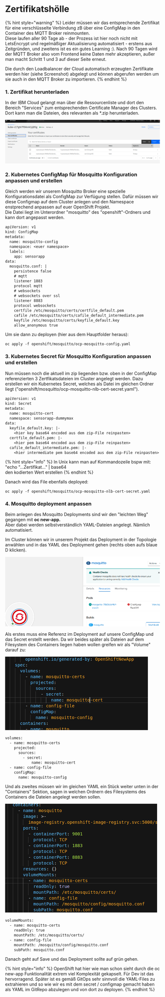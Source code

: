 # Zertifikatshölle

{% hint style="warning" %}
Leider müssen wir das entsprechende Zertifikat für eine verschlüsselte Verbindung zB über eine ConfigMap in den Container des MQTT Broker reinmounten.   
Diese laufen aller 90 Tage ab - der Prozess ist hier noch nicht mit LetsEncrypt und regelmäßiger Aktualisierung automatisiert - erstens aus Zeitgründen, und zweitens ist es ein gutes Learning :\). Nach 90 Tagen wird der MQTT Broker also vom Frontend keine Daten mehr akzeptieren, außer man macht Schritt 1 und 3 auf dieser Seite erneut.

Die durch den Loadbalancer der Cloud automatisch erzeugten Zertifikate werden hier \(siehe Screenshot\) abgelegt und können abgerufen werden um sie auch in den MQTT Broker zu importieren.
{% endhint %}

### 1. Zertifikat herunterladen

In der IBM Cloud gelangt man über die Ressourcenliste und dort den Bereich "Services" zum entsprechenden Certificate Manager des Clusters. Dort kann man die Dateien, des relevanten   als \*.zip herunterladen.

![](../../../../../.gitbook/assets/image%20%2815%29.png)

### 2. Kubernetes ConfigMap für Mosquitto Konfiguration anpassen und erstellen

Gleich werden wir unserem Mosquitto Broker eine spezielle Konfigurationsdatei als ConfigMap zur Verfügung stellen. Dafür müssen wir diese Configmap auf dem Cluster anlegen und den Namespace enstprechend anpassen auf euer OpenShift Projekt.  
Die Datei liegt im Unterordner "mosquitto" des "openshift"-Ordners und kann dort angepasst werden.

```text
apiVersion: v1
kind: ConfigMap
metadata:
  name: mosquitto-config
  namespace: <euer namespace>
  labels:
    app: sensorapp  
data:
  mosquitto.conf: |    
    persistence false
    # mqtt
    listener 1883
    protocol mqtt
    # websockets
    # websockets over ssl
    listener 8883
    protocol websockets
    certfile /etc/mosquitto/certs/certfile_default.pem
    cafile /etc/mosquitto/certs/cafile_default_intermediate.pem
    keyfile /etc/mosquitto/certs/keyfile_default.key
    allow_anonymous true
```

Um sie dann zu deployen \(hier aus dem Hauptfolder heraus\):

```text
oc apply -f openshift/mosquitto/ocp-mosquitto-config.yaml
```

### 3. Kubernetes Secret für Mosquitto Konfiguration anpassen und erstellen

Nun müssen noch die aktuell im zip liegenden bzw. oben in der ConfigMap referenzierten 3 Zertfikatsdateien im Cluster angelegt werden. Dazu erstellen wir ein Kubernetes Secret, welches als Datei im gleichen Ordner liegt \("openshift/mosquitto/ocp-mosquitto-nlb-cert-secret.yaml"\).

```text
apiVersion: v1
kind: Secret
metadata:
  name: mosquitto-cert
  namespace: sensorapp-dummymax
data:
  keyfile_default.key: |-
    <hier key base64 encoded aus dem zip-File reinpasten>
  certfile_default.pem: |-
    <hier pem base64 encoded aus dem zip-File reinpasten>
  cafile_default_intermediate.pem: |-
    <hier intermediate pem base64 encoded aus dem zip-File reinpasten>
```

{% hint style="info" %}
In Unix kann man auf Kommandozeile bspw mit:  
"echo "...Zertifikat..." \| base64  
den kodierten Wert erstellen
{% endhint %}

Danach wird das File ebenfalls deployed:

```text
oc apply -f openshift/mosquitto/ocp-mosquitto-nlb-cert-secret.yaml
```

### 4. Mosquitto deployment anpassen

Beim anlegen des Mosquitto Deployments sind wir den "leichten Weg" gegangen mit **oc new-app.**  
Aber dabei werden selbstverständlich YAML-Dateien angelegt. Nämlich automatisiert.

Im Cluster können wir in unserem Projekt das Deployment in der Topologie anwählen und in das YAML des Deployment gehen \(rechts oben aufs blaue D klicken\).

![](../../../../../.gitbook/assets/image%20%28126%29.png)

Als erstes muss eine Referenz im Deployment auf unsere ConfigMap und das Secret erstellt werden. Da wir beides später als Dateien auf dem Filesystem des Containers liegen haben wollen greifen wir als "Volume" darauf zu:

![](../../../../../.gitbook/assets/image%20%28129%29.png)

```text
volumes:
  - name: mosquitto-certs
    projected:
      sources:
        - secret:
            name: mosquitto-cert
  - name: config-file
    configMap:
      name: mosquitto-config
```

Und als zweites müssen wir im gleichen YAML ein Stück weiter unten in der "Containers" Sektion, sagen in welchen Ordnern des Filesystems des Containers die Dateien angelegt werden sollen.

![](../../../../../.gitbook/assets/image%20%28128%29.png)

```text
volumeMounts:
  - name: mosquitto-certs
    readOnly: true
    mountPath: /etc/mosquitto/certs/
  - name: config-file
    mountPath: /mosquitto/config/mosquitto.conf
    subPath: mosquitto.conf
```

Danach geht auf Save und das Deployment sollte auf grün gehen.

{% hint style="info" %}
OpenShift hat hier wie man schon sieht durch die oc new-app Funktionalität extrem viel Komplexität gekapselt. Für Dev ist das hervorragend. Später ist es gemäß GitOps sehr sinnvoll die YAML-Files zu extrahieren und so wie wir es mit dem secret / configmap gemacht haben als YAML im GitRepo abzulegen und von dort zu deployen.
{% endhint %}

